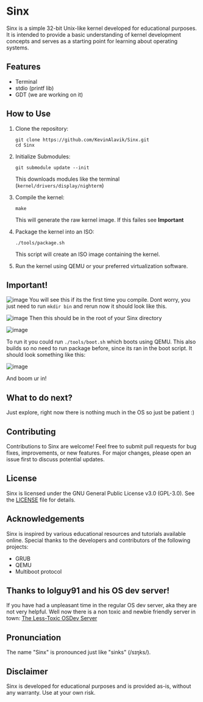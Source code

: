 # Sinx

Sinx is a simple 32-bit Unix-like kernel developed for educational purposes. It is intended to provide a basic understanding of kernel development concepts and serves as a starting point for learning about operating systems.

## Features
- Terminal
- stdio (printf lib)
- GDT (we are working on it)

## How to Use

1. Clone the repository:

    ```
    git clone https://github.com/KevinAlavik/Sinx.git
    cd Sinx
    ```

2. Initialize Submodules:
   ```
   git submodule update --init
   ```
   
   This downloads modules like the terminal (`kernel/drivers/display/nighterm`)

3. Compile the kernel:

    ```
    make
    ```

    This will generate the raw kernel image. If this failes see **Important**

4. Package the kernel into an ISO:

    ```
    ./tools/package.sh
    ```

    This script will create an ISO image containing the kernel.

5. Run the kernel using QEMU or your preferred virtualization software.

## Important!
![image](https://github.com/KevinAlavik/Sinx/assets/95900603/213220c4-68a2-47a0-9ded-b6af6731d0ee)
You will see this if its the first time you compile. Dont worry, you just need to run `mkdir bin` and rerun now it should look like this.

![image](https://github.com/KevinAlavik/Sinx/assets/95900603/af501e5e-a122-45a3-b45b-a37f00ee9300)
Then this should be in the root of your Sinx directory

![image](https://github.com/KevinAlavik/Sinx/assets/95900603/d7e5a63b-2b3e-4126-a306-fa50923b76e4)

To run it you could run `./tools/boot.sh` which boots using QEMU. This also builds so no need to run package before, since its ran in the boot script.
It should look something like this:

![image](https://github.com/KevinAlavik/Sinx/assets/95900603/62edb681-49d9-4bcc-acb3-aae04d44db00)

And boom ur in!

## What to do next?
Just explore, right now there is nothing much in the OS so just be patient :)

## Contributing

Contributions to Sinx are welcome! Feel free to submit pull requests for bug fixes, improvements, or new features. For major changes, please open an issue first to discuss potential updates.

## License

Sinx is licensed under the GNU General Public License v3.0 (GPL-3.0). See the [LICENSE](LICENSE) file for details.

## Acknowledgements

Sinx is inspired by various educational resources and tutorials available online. Special thanks to the developers and contributors of the following projects:

- GRUB
- QEMU
- Multiboot protocol

## Thanks to lolguy91 and his OS dev server!
If you have had a unpleasant time in the regular OS dev server, aka they are not very helpful. Well now there is a non toxic and newbie friendly server in town: [The Less-Toxic OSDev Server](https://discord.gg/RgPdpDBDTM)

## Pronunciation

The name "Sinx" is pronounced just like "sinks" (/sɪŋks/).

## Disclaimer

Sinx is developed for educational purposes and is provided as-is, without any warranty. Use at your own risk.

